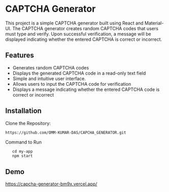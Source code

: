 
# CAPTCHA Generator

This project is a simple CAPTCHA generator built using React and Material-UI. The CAPTCHA generator creates random CAPTCHA codes that users must type and verify. Upon successful verification, a message will be displayed indicating whether the entered CAPTCHA is correct or incorrect.




## Features

- Generates random CAPTCHA codes
- Displays the generated CAPTCHA code in a read-only text field
- Simple and intuitive user interface.
- Allows users to input the CAPTCHA code for verification
- Displays a message indicating whether the entered CAPTCHA code is correct or incorrect



## Installation

Clone the Repository:

```bash
https://github.com/OMM-KUMAR-DAS/CAPCHA_GENERATOR.git

```

Command to Run

```
   cd my-app
   npm start
```
    
## Demo

https://capcha-generator-bm9x.vercel.app/


